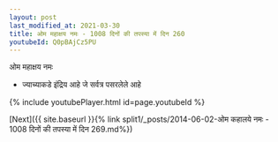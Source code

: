 ```yaml
---
layout: post
last_modified_at: 2021-03-30
title: ओम महाक्षय नमः - 1008 दिनों की तपस्या में दिन 260
youtubeId: Q0pBAjCz5PU
---
```

 
 
 ओम महाक्षय नमः  
 
 -  ज्याच्याकडे इंद्रिय आहे जे सर्वत्र पसरलेले आहे 
 
  
 
  
 
 
 
 
 
 


{% include youtubePlayer.html id=page.youtubeId %}
 
[Next]({{ site.baseurl }}{% link  split1/_posts/2014-06-02-ओम कहालये नमः - 1008 दिनों की तपस्या में दिन 269.md%})
 
